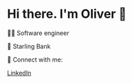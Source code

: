 # Hi there. I'm Oliver 👋

👨‍💻 Software engineer

💼 Starling Bank

🏢 Connect with me:

[LinkedIn](https://www.linkedin.com/in/oliverrobinjackson/)

